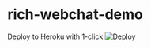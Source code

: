 # rich-webchat-demo
Deploy to Heroku with 1-click
[![Deploy](https://www.herokucdn.com/deploy/button.svg)](https://heroku.com/deploy)
